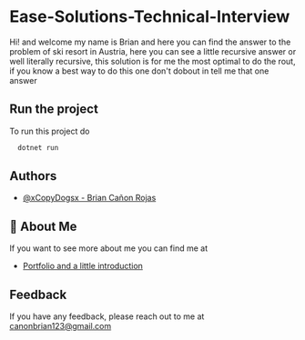 # Ease-Solutions-Technical-Interview

Hi! and welcome my name is Brian and here you can find the answer to the problem of ski resort in Austria, here you can see a little recursive answer or well literally recursive, this solution is for me the most optimal to do the rout, if you know a best way to do this one don't dobout in tell me that one answer   




## Run the project

To run this project do

```bash
  dotnet run 
```


## Authors

- [@xCopyDogsx - Brian Cañon Rojas](https://www.github.com/xCopyDogsx)


## 🚀 About Me
If you want to see more about me you can find me at 

- [Portfolio and a little introduction](https://briancanon.com)
## Feedback

If you have any feedback, please reach out to me at canonbrian123@gmail.com

